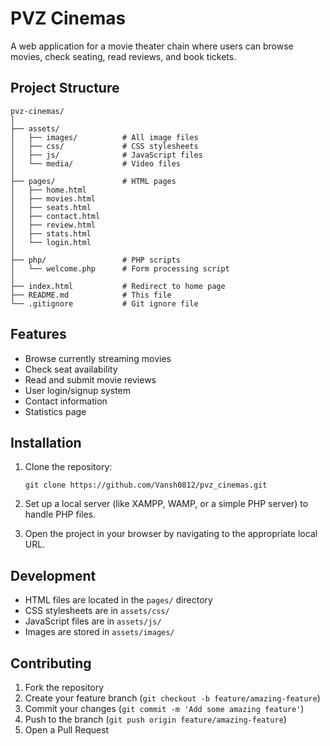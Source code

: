 # PVZ Cinemas

A web application for a movie theater chain where users can browse movies, check seating, read reviews, and book tickets.

## Project Structure

```
pvz-cinemas/
│
├── assets/
│   ├── images/          # All image files
│   ├── css/             # CSS stylesheets
│   ├── js/              # JavaScript files
│   └── media/           # Video files
│
├── pages/               # HTML pages
│   ├── home.html
│   ├── movies.html
│   ├── seats.html
│   ├── contact.html
│   ├── review.html
│   ├── stats.html
│   └── login.html
│
├── php/                 # PHP scripts
│   └── welcome.php      # Form processing script
│
├── index.html           # Redirect to home page
├── README.md            # This file
└── .gitignore           # Git ignore file
```

## Features

- Browse currently streaming movies
- Check seat availability
- Read and submit movie reviews
- User login/signup system
- Contact information
- Statistics page

## Installation

1. Clone the repository:
   ```
   git clone https://github.com/Vansh0812/pvz_cinemas.git
   ```

2. Set up a local server (like XAMPP, WAMP, or a simple PHP server) to handle PHP files.

3. Open the project in your browser by navigating to the appropriate local URL.

## Development

- HTML files are located in the `pages/` directory
- CSS stylesheets are in `assets/css/`
- JavaScript files are in `assets/js/`
- Images are stored in `assets/images/`

## Contributing

1. Fork the repository
2. Create your feature branch (`git checkout -b feature/amazing-feature`)
3. Commit your changes (`git commit -m 'Add some amazing feature'`)
4. Push to the branch (`git push origin feature/amazing-feature`)
5. Open a Pull Request

